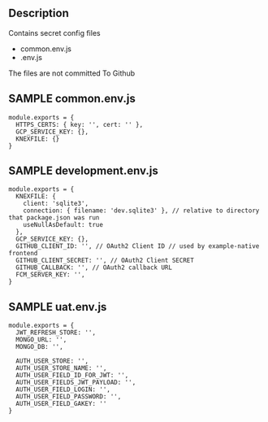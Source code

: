 ## Description

Contains secret config files
- common.env.js
- <env>.env.js

The files are not committed To Github

## SAMPLE common.env.js

```
module.exports = {
  HTTPS_CERTS: { key: '', cert: '' },
  GCP_SERVICE_KEY: {},
  KNEXFILE: {}
}

```

## SAMPLE development.env.js

```
module.exports = {
  KNEXFILE: {
    client: 'sqlite3',
    connection: { filename: 'dev.sqlite3' }, // relative to directory that package.json was run
    useNullAsDefault: true  
  },
  GCP_SERVICE_KEY: {},
  GITHUB_CLIENT_ID: '', // OAuth2 Client ID // used by example-native frontend
  GITHUB_CLIENT_SECRET: '', // OAuth2 Client SECRET
  GITHUB_CALLBACK: '', // OAuth2 callback URL
  FCM_SERVER_KEY: '',
}

```

## SAMPLE uat.env.js

```
module.exports = {
  JWT_REFRESH_STORE: '',
  MONGO_URL: '',
  MONGO_DB: '',

  AUTH_USER_STORE: '',
  AUTH_USER_STORE_NAME: '',
  AUTH_USER_FIELD_ID_FOR_JWT: '',
  AUTH_USER_FIELDS_JWT_PAYLOAD: '',
  AUTH_USER_FIELD_LOGIN: '',
  AUTH_USER_FIELD_PASSWORD: '', 
  AUTH_USER_FIELD_GAKEY: ''
}

```
